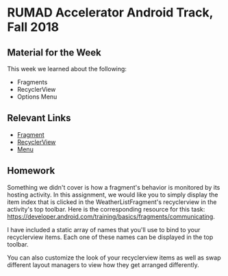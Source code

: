 # RUMAD Accelerator Android Track, Fall 2018

## Material for the Week

This week we learned about the following:

* Fragments
* RecyclerView
* Options Menu

## Relevant Links
* [Fragment](https://developer.android.com/guide/components/fragments)
* [RecyclerView](https://developer.android.com/guide/topics/ui/layout/recyclerview)
* [Menu](https://developer.android.com/guide/topics/ui/menus)

## Homework

Something we didn't cover is how a fragment's behavior is monitored by its hosting activity. In this assignment, we would like you to simply display the item index that is clicked in the WeatherListFragment's recyclerview in the activity's top toolbar. Here is the corresponding resource for this task: https://developer.android.com/training/basics/fragments/communicating. 

I have included a static array of names that you'll use to bind to your recyclerview items.​ Each one of these names can be displayed in the top toolbar.

You can also customize the look of your recyclerview items as well as swap different layout managers to view how they get arranged differently. 
